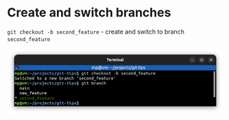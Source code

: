 # Create and switch branches

`git checkout -b second_feature` - create and switch to branch `second_feature`

![git-checkout-branch-create.png](images/git-checkout-branch-create.png)